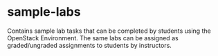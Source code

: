 # sample-labs
Contains sample lab tasks that can be completed by students using the OpenStack Environment. The same labs can be assigned as graded/ungraded assignments to students by instructors.
